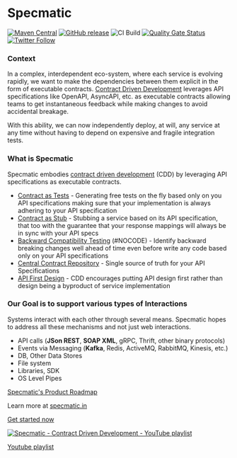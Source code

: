 Specmatic
========
[![Maven Central](https://img.shields.io/maven-central/v/in.specmatic/specmatic-core.svg)](https://mvnrepository.com/artifact/in.specmatic/specmatic-core) [![GitHub release](https://img.shields.io/github/v/release/znsio/specmatic.svg)](https://github.com/znsio/specmatic/releases) ![CI Build](https://github.com/znsio/specmatic/workflows/CI%20Build/badge.svg) [![Quality Gate Status](https://sonarcloud.io/api/project_badges/measure?project=znsio_specmatic&branch=main&metric=alert_status)](https://sonarcloud.io/dashboard?id=znsio_specmatic&branch=main) [![Twitter Follow](https://img.shields.io/twitter/follow/specmatic.svg?style=social&label=Follow)](https://twitter.com/specmatic)

### Context

In a complex, interdependent eco-system, where each service is evolving rapidly, we want to make the dependencies between them explicit in the form of executable contracts. [Contract Driven Development](https://specmatic.in/contract_driven_development.html) leverages API specifications like OpenAPI, AsyncAPI, etc. as executable contracts allowing teams to get instantaneous feedback while making changes to avoid accidental breakage.

With this ability, we can now independently deploy, at will, any service at any time without having to depend on expensive and fragile integration tests.

### What is Specmatic
Specmatic embodies [contract driven development](https://specmatic.in/contract_driven_development.html) (CDD) by leveraging API specifications as executable contracts.
* [Contract as Tests](https://specmatic.in/#contract-as-test) - Generating free tests on the fly based only on you API specifications making sure that your implementation is always adhering to your API specification
* [Contract as Stub](https://specmatic.in/#contract-as-stub) - Stubbing a service based on its API specification, that too with the guarantee that your response mappings will always be in sync with your API specs
* [Backward Compatibility Testing](https://specmatic.in/#contract-vs-contract) (#NOCODE) - Identify backward breaking changes well ahead of time even before write any code based only on your API specifications
* [Central Contract Repository](https://specmatic.in/#contract-as-code) - Single source of truth for your API Specifications
* [API First Design](https://youtu.be/uaaevRw0TN4?list=PL9Z-JgiTsOYRERcsy9o3y6nsi5yK3IB_w&t=1306) - CDD encourages putting API design first rather than design being a byproduct of service implementation

### Our Goal is to support various types of Interactions
Systems interact with each other through several means. Specmatic hopes to address all these mechanisms and not just web interactions.
* API calls (**JSon REST**, **SOAP XML**, gRPC, Thrift, other binary protocols)
* Events via Messaging (**Kafka**, Redis, ActiveMQ, RabbitMQ, Kinesis, etc.)
* DB, Other Data Stores
* File system
* Libraries, SDK 
* OS Level Pipes

[Specmatic's Product Roadmap](https://specmatic.in/roadmap/)

Learn more at [specmatic.in](https://specmatic.in/#features)

[Get started now](https://specmatic.in/getting_started.html)

[![Specmatic - Contract Driven Development - YouTube playlist](https://img.youtube.com/vi/3HPgpvd8MGg/0.jpg)](https://www.youtube.com/watch?v=3HPgpvd8MGg&list=PL9Z-JgiTsOYRERcsy9o3y6nsi5yK3IB_w)

[Youtube playlist](https://www.youtube.com/watch?v=3HPgpvd8MGg&list=PL9Z-JgiTsOYRERcsy9o3y6nsi5yK3IB_w)
